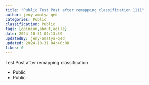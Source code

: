```yaml
---
title: "Public Test Post after remapping classification 1111"
author: jeny-amatya-qed
categories: Public
classification: Public
tags: [opinion,about,agile]
date: 2024-10-31 04:13:39 
updatedBy: jeny-amatya-qed
updated: 2024-10-31 04:40:08 
likes: 0
---
```


Test Post after remapping classification
- Public
- Public